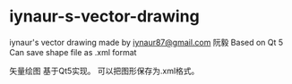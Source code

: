 # iynaur-s-vector-drawing
iynaur's vector drawing
made by iynaur87@gmail.com 阮毅
Based on Qt 5
Can save shape file as .xml format

矢量绘图
基于Qt5实现。
可以把图形保存为.xml格式。
